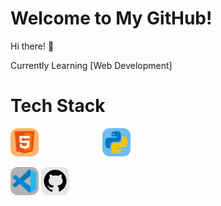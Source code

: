 # Welcome to My GitHub!

Hi there! 👋

Currently Learning [Web Development]
# Tech Stack
<img src="Logo/HTML5.png" width="45" height="auto"> <img scr="Logo/CSS.png" width="45" height="auto"> <img scr="Logo/Javacript.png" width="45" height="auto"> <img src="Logo/Python.png" width="45" height="auto">

<img src="Logo/vscode.png" width="45" height="auto"> <img src="Logo/Github.png" width="45" height="auto"> 

